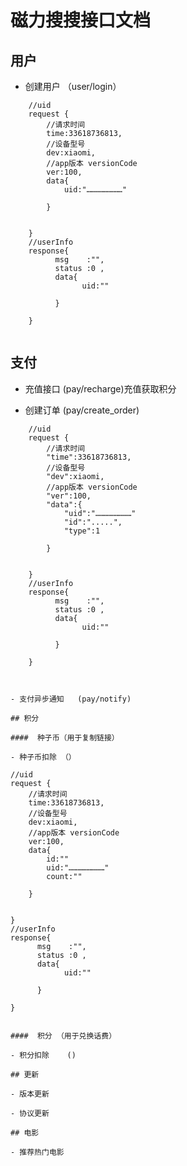 # 磁力搜搜接口文档

## 用户

- 创建用户 （user/login）
```
    //uid
    request {
        //请求时间
        time:33618736813,
        //设备型号
        dev:xiaomi,
        //app版本 versionCode
        ver:100,
        data{
            uid:"……………………" 
        
        }
          
    
    }
    //userInfo
    response{
          msg    :"",
          status :0 ,
          data{
                uid:""
         
          }        
    
    }


```


## 支付

- 充值接口      (pay/recharge)充值获取积分

- 创建订单      (pay/create_order) 


```
    //uid
    request {
        //请求时间
        "time":33618736813,
        //设备型号
        "dev":xiaomi,
        //app版本 versionCode
        "ver":100,
        "data":{
            "uid":"……………………" 
            "id":".....",
            "type":1
        
        }
          
    
    }
    //userInfo
    response{
          msg    :"",
          status :0 ,
          data{
                uid:""
         
          }        
    
    }



- 支付异步通知   (pay/notify)

## 积分

####  种子币（用于复制链接）

- 种子币扣除 （）
```
    //uid
    request {
        //请求时间
        time:33618736813,
        //设备型号
        dev:xiaomi,
        //app版本 versionCode
        ver:100,
        data{
            id:""
            uid:"……………………" 
            count:""
        
        }
          
    
    }
    //userInfo
    response{
          msg    :"",
          status :0 ,
          data{
                uid:""
         
          }        
    
    }


```

####  积分 （用于兑换话费）

- 积分扣除    ()

## 更新

- 版本更新

- 协议更新

## 电影

- 推荐热门电影


